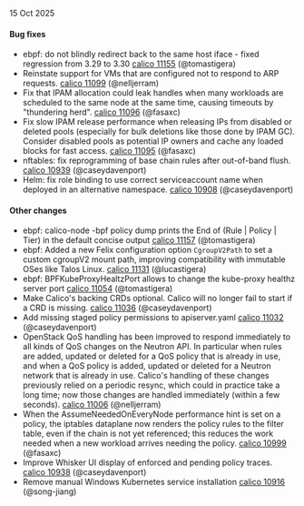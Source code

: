 15 Oct 2025

#### Bug fixes

- ebpf: do not blindly redirect back to the same host iface - fixed regression from 3.29 to 3.30 [calico 11155](https://github.com/projectcalico/calico/pull/11155) (@tomastigera)
- Reinstate support for VMs that are configured not to respond to ARP requests. [calico 11099](https://github.com/projectcalico/calico/pull/11099) (@nelljerram)
- Fix that IPAM allocation could leak handles when many workloads are scheduled to the same node at the same time, causing timeouts by "thundering herd". [calico 11096](https://github.com/projectcalico/calico/pull/11096) (@fasaxc)
- Fix slow IPAM release performance when releasing IPs from disabled or deleted pools (especially for bulk deletions like those done by IPAM GC). Consider disabled pools as potential IP owners and cache any loaded blocks for fast access. [calico 11095](https://github.com/projectcalico/calico/pull/11095) (@fasaxc)
- nftables: fix reprogramming of base chain rules after out-of-band flush. [calico 10939](https://github.com/projectcalico/calico/pull/10939) (@caseydavenport)
- Helm: fix role binding to use correct serviceaccount name when deployed in an alternative namespace. [calico 10908](https://github.com/projectcalico/calico/pull/10908) (@caseydavenport)

#### Other changes

- ebpf: calico-node -bpf policy dump prints the End of (Rule | Policy | Tier) in the default concise output [calico 11157](https://github.com/projectcalico/calico/pull/11157) (@tomastigera)
- ebpf: Added a new Felix configuration option `CgroupV2Path` to set a custom cgroupV2 mount path, improving compatibility with immutable OSes like Talos Linux. [calico 11131](https://github.com/projectcalico/calico/pull/11131) (@lucastigera)
- ebpf: BPFKubeProxyHealtzPort allows to change the kube-proxy healthz server port [calico 11054](https://github.com/projectcalico/calico/pull/11054) (@tomastigera)
- Make Calico's backing CRDs optional. Calico will no longer fail to start if a CRD is missing. [calico 11036](https://github.com/projectcalico/calico/pull/11036) (@caseydavenport)
- Add missing staged policy permissions to apiserver.yaml [calico 11032](https://github.com/projectcalico/calico/pull/11032) (@caseydavenport)
- OpenStack QoS handling has been improved to respond immediately to all kinds of QoS changes on the Neutron API.  In particular when rules are added, updated or deleted for a QoS policy that is already in use, and when a QoS policy is added, updated or deleted for a Neutron network that is already in use.  Calico's handling of these changes previously relied on a periodic resync, which could in practice take a long time; now those changes are handled immediately (within a few seconds). [calico 11006](https://github.com/projectcalico/calico/pull/11006) (@nelljerram)
- When the AssumeNeededOnEveryNode performance hint is set on a policy, the iptables dataplane now renders the policy rules to the filter table, even if the chain is not yet referenced; this reduces the work needed when a new workload arrives needing the policy. [calico 10999](https://github.com/projectcalico/calico/pull/10999) (@fasaxc)
- Improve Whisker UI display of enforced and pending policy traces. [calico 10938](https://github.com/projectcalico/calico/pull/10938) (@caseydavenport)
- Remove manual Windows Kubernetes service installation [calico 10916](https://github.com/projectcalico/calico/pull/10916) (@song-jiang)
